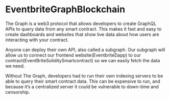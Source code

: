 # EventbriteGraphBlockchain
The Graph is a web3 protocol that allows developers to create GraphQL APIs to query data from any smart contract. This makes it fast and easy to create dashboards and websites that show live data about how users are interacting with your contract.

Anyone can deploy their own API, also called a subgraph. Our subgraph will allow us to connect our frontend website(EventbriteDapp) to our contract(EventBriteSoliditySmartcontract) so we can easily fetch the data we need.

Without The Graph, developers had to run their own indexing servers to be able to query their smart contract data. This can be expensive to run, and because it’s a centralized server it could be vulnerable to down-time and censorship.
